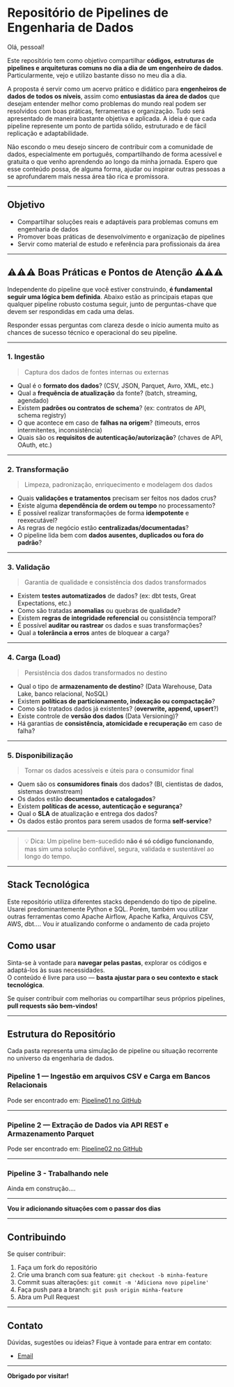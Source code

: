 # Repositório de Pipelines de Engenharia de Dados

Olá, pessoal!

Este repositório tem como objetivo compartilhar **códigos, estruturas de pipelines e arquiteturas comuns no dia a dia de um engenheiro de dados**. Particularmente, vejo e utilizo bastante disso no meu dia a dia.

A proposta é servir como um acervo prático e didático para **engenheiros de dados de todos os níveis**, assim como **entusiastas da área de dados** que desejam entender melhor como problemas do mundo real podem ser resolvidos com boas práticas, ferramentas e organização. Tudo será apresentado de maneira bastante objetiva e aplicada. A ideia é que cada pipeline represente um ponto de partida sólido, estruturado e de fácil replicação e adaptabilidade.

Não escondo o meu desejo sincero de contribuir com a comunidade de dados, especialmente em português, compartilhando de forma acessível e gratuita o que venho aprendendo ao longo da minha jornada. Espero que esse conteúdo possa, de alguma forma, ajudar ou inspirar outras pessoas a se aprofundarem mais nessa área tão rica e promissora.

---

## Objetivo

- Compartilhar soluções reais e adaptáveis para problemas comuns em engenharia de dados  
- Promover boas práticas de desenvolvimento e organização de pipelines  
- Servir como material de estudo e referência para profissionais da área  

---


## ⚠️⚠️⚠️ Boas Práticas e Pontos de Atenção ⚠️⚠️⚠️

Independente do pipeline que você estiver construindo, **é fundamental seguir uma lógica bem definida**. Abaixo estão as principais etapas que qualquer pipeline robusto costuma seguir, junto de perguntas-chave que devem ser respondidas em cada uma delas.

Responder essas perguntas com clareza desde o início aumenta muito as chances de sucesso técnico e operacional do seu pipeline.

---

### 1. Ingestão

> Captura dos dados de fontes internas ou externas

- Qual é o **formato dos dados**? (CSV, JSON, Parquet, Avro, XML, etc.)
- Qual a **frequência de atualização** da fonte? (batch, streaming, agendado)
- Existem **padrões ou contratos de schema**? (ex: contratos de API, schema registry)
- O que acontece em caso de **falhas na origem**? (timeouts, erros intermitentes, inconsistência)
- Quais são os **requisitos de autenticação/autorização**? (chaves de API, OAuth, etc.)

---

### 2. Transformação

> Limpeza, padronização, enriquecimento e modelagem dos dados

- Quais **validações e tratamentos** precisam ser feitos nos dados crus?
- Existe alguma **dependência de ordem ou tempo** no processamento?
- É possível realizar transformações de forma **idempotente** e reexecutável?
- As regras de negócio estão **centralizadas/documentadas**?
- O pipeline lida bem com **dados ausentes, duplicados ou fora do padrão**?

---

###  3. Validação

> Garantia de qualidade e consistência dos dados transformados

- Existem **testes automatizados** de dados? (ex: dbt tests, Great Expectations, etc.)
- Como são tratadas **anomalias** ou quebras de qualidade?
- Existem **regras de integridade referencial** ou consistência temporal?
- É possível **auditar ou rastrear** os dados e suas transformações?
- Qual a **tolerância a erros** antes de bloquear a carga?

---

### 4. Carga (Load)

> Persistência dos dados transformados no destino

- Qual o tipo de **armazenamento de destino**? (Data Warehouse, Data Lake, banco relacional, NoSQL)
- Existem **políticas de particionamento, indexação ou compactação**?
- Como são tratados dados já existentes? (**overwrite, append, upsert**?)
- Existe controle de **versão dos dados** (Data Versioning)?
- Há garantias de **consistência, atomicidade e recuperação** em caso de falha?

---

### 5. Disponibilização

> Tornar os dados acessíveis e úteis para o consumidor final

- Quem são os **consumidores finais** dos dados? (BI, cientistas de dados, sistemas downstream)
- Os dados estão **documentados e catalogados**?
- Existem **políticas de acesso, autenticação e segurança**?
- Qual o **SLA** de atualização e entrega dos dados?
- Os dados estão prontos para serem usados de forma **self-service**?

---

> 💡 Dica: Um pipeline bem-sucedido **não é só código funcionando**, mas sim uma solução confiável, segura, validada e sustentável ao longo do tempo.

---

## Stack Tecnológica

Este repositório utiliza diferentes stacks dependendo do tipo de pipeline. Usarei predominantemente Python e SQL. Porém, também vou utilizar outras ferramentas como Apache Airflow, Apache Kafka, Arquivos CSV, AWS, dbt.... Vou ir atualizando conforme o andamento de cada projeto

## Como usar

Sinta-se à vontade para **navegar pelas pastas**, explorar os códigos e adaptá-los às suas necessidades.  
O conteúdo é livre para uso — **basta ajustar para o seu contexto e stack tecnológica**.

Se quiser contribuir com melhorias ou compartilhar seus próprios pipelines, **pull requests são bem-vindos!**

---

## Estrutura do Repositório

Cada pasta representa uma simulação de pipeline ou situação recorrente no universo da engenharia de dados.

### Pipeline 1 — Ingestão em arquivos CSV e Carga em Bancos Relacionais

Pode ser encontrado em: [Pipeline01 no GitHub](https://github.com/jrodrigomoraes/Engenharia-de-Dados-Na-Pratica-e-Dia-a-Dia/tree/main/Pipeline01)

---

### Pipeline 2 — Extração de Dados via API REST e Armazenamento Parquet

Pode ser encontrado em: [Pipeline02 no GitHub](https://github.com/jrodrigomoraes/Engenharia-de-Dados-Na-Pratica-e-Dia-a-Dia/tree/main/Pipeline02)

---

### Pipeline 3 - Trabalhando nele

Ainda em construção....

---

**Vou ir adicionando situações com o passar dos dias**

---

## Contribuindo

Se quiser contribuir:
1. Faça um fork do repositório  
2. Crie uma branch com sua feature: `git checkout -b minha-feature`  
3. Commit suas alterações: `git commit -m 'Adiciona novo pipeline'`  
4. Faça push para a branch: `git push origin minha-feature`  
5. Abra um Pull Request

---

## Contato

Dúvidas, sugestões ou ideias? Fique à vontade para entrar em contato:

- [Email](mailto:jrodrigomoraes016@gmail.com)

---

**Obrigado por visitar!** 
